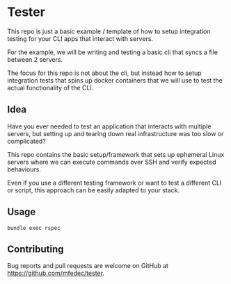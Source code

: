 # Tester

This repo is just a basic example / template of how to setup integration testing for your CLI apps that interact with servers.

For the example, we will be writing and testing a basic cli that syncs a file between 2 servers.

The focus for this repo is not about the cli, but instead how to setup integration tests that spins up docker containers that we will use to test the actual functionality of the CLI.

## Idea
Have you ever needed to test an application that interacts with multiple servers, but setting up and tearing down real infrastructure was too slow or complicated? 

This repo contains the basic setup/framework that sets up ephemeral Linux servers where we can execute commands over SSH and verify expected behaviours.

Even if you use a different testing framework or want to test a different CLI or script, this approach can be easily adapted to your stack.

## Usage

`bundle exec rspec`

## Contributing

Bug reports and pull requests are welcome on GitHub at https://github.com/mfedec/tester.
